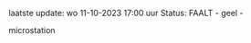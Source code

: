 laatste update: 
wo 11-10-2023 17:00   uur 
Status: FAALT - geel - 
<div class="service Y">microstation</div>